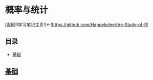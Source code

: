 # 概率与统计

[返回R学习笔记主页!]<-(https://github.com/Happykelee/the-Study-of-R)


## 目录

* [基础](#基础)

## [基础](#目录)
